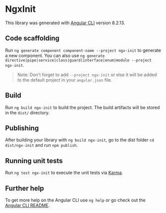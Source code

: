 # NgxInit

This library was generated with [Angular CLI](https://github.com/angular/angular-cli) version 8.2.13.

## Code scaffolding

Run `ng generate component component-name --project ngx-init` to generate a new component. You can also use `ng generate directive|pipe|service|class|guard|interface|enum|module --project ngx-init`.
> Note: Don't forget to add `--project ngx-init` or else it will be added to the default project in your `angular.json` file. 

## Build

Run `ng build ngx-init` to build the project. The build artifacts will be stored in the `dist/` directory.

## Publishing

After building your library with `ng build ngx-init`, go to the dist folder `cd dist/ngx-init` and run `npm publish`.

## Running unit tests

Run `ng test ngx-init` to execute the unit tests via [Karma](https://karma-runner.github.io).

## Further help

To get more help on the Angular CLI use `ng help` or go check out the [Angular CLI README](https://github.com/angular/angular-cli/blob/master/README.md).
